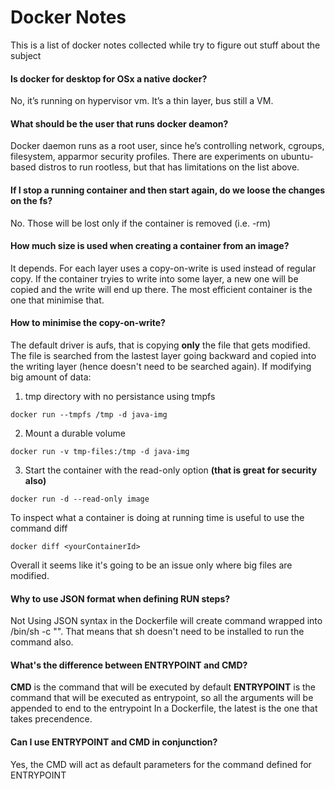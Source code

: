 # Docker Notes
This is a list of docker notes collected while try to figure out stuff about the subject

#### Is docker for desktop for OSx a native docker?
No, it’s running on hypervisor vm. It’s a thin layer, bus still a VM.

#### What should be the user that runs docker deamon?
Docker daemon runs as a root user, since he’s controlling network, cgroups, filesystem, apparmor security profiles. There are experiments on ubuntu-based distros to run rootless, but that has limitations on the list above.

#### If I stop a running container and then start again, do we loose the changes on the fs?
No. Those will be lost only if the container is removed (i.e. -rm)

#### How much size is used when creating a container from an image?
It depends. For each layer uses a copy-on-write is used instead of regular copy. If the container tryies to write into some layer, a new one will be copied and the write will end up there. The most efficient container is the one that minimise that.

#### How to minimise the copy-on-write?
The default driver is aufs, that is copying **only** the file that gets modified. The file is searched from the lastest layer going backward and copied into the writing layer (hence doesn't need to be searched again). If modifying big amount of data:
1. tmp directory with no persistance using tmpfs
```
docker run --tmpfs /tmp -d java-img
```
2. Mount a durable volume 
```
docker run -v tmp-files:/tmp -d java-img
```
3. Start the container with the read-only option **(that is great for security also)**
```
docker run -d --read-only image
```
To inspect what a container is doing at running time is useful to use the command diff
```
docker diff <yourContainerId>
```
Overall it seems like it's going to be an issue only where big files are modified.

#### Why to use JSON format when defining RUN steps?
Not Using JSON syntax in the Dockerfile will create command wrapped into /bin/sh -c "<CMD>". That means that sh doesn't need to be installed to run the command also.

#### What's the difference between ENTRYPOINT and CMD?
**CMD** is the command that will be executed by default
**ENTRYPOINT** is the command that will be executed as entrypoint, so all the arguments will be appended to end to the entrypoint
In a Dockerfile, the latest is the one that takes precendence. 

#### Can I use ENTRYPOINT and CMD in conjunction?
Yes, the CMD will act as default parameters for the command defined for ENTRYPOINT




